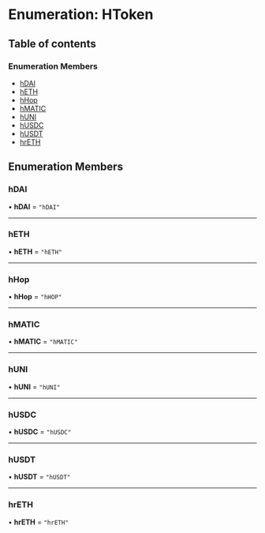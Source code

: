 # Enumeration: HToken

## Table of contents

### Enumeration Members

- [hDAI](HToken.md#hdai)
- [hETH](HToken.md#heth)
- [hHop](HToken.md#hhop)
- [hMATIC](HToken.md#hmatic)
- [hUNI](HToken.md#huni)
- [hUSDC](HToken.md#husdc)
- [hUSDT](HToken.md#husdt)
- [hrETH](HToken.md#hreth)

## Enumeration Members

### <a id="hdai" name="hdai"></a> hDAI

• **hDAI** = ``"hDAI"``

___

### <a id="heth" name="heth"></a> hETH

• **hETH** = ``"hETH"``

___

### <a id="hhop" name="hhop"></a> hHop

• **hHop** = ``"hHOP"``

___

### <a id="hmatic" name="hmatic"></a> hMATIC

• **hMATIC** = ``"hMATIC"``

___

### <a id="huni" name="huni"></a> hUNI

• **hUNI** = ``"hUNI"``

___

### <a id="husdc" name="husdc"></a> hUSDC

• **hUSDC** = ``"hUSDC"``

___

### <a id="husdt" name="husdt"></a> hUSDT

• **hUSDT** = ``"hUSDT"``

___

### <a id="hreth" name="hreth"></a> hrETH

• **hrETH** = ``"hrETH"``
